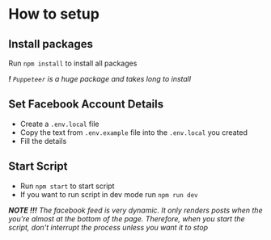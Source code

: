 # How to setup

## Install packages

Run `npm install` to install all packages

_**!** `Puppeteer` is a huge package and takes long to install_

## Set Facebook Account Details

- Create a `.env.local` file
- Copy the text from `.env.example` file into the `.env.local` you created
- Fill the details

## Start Script

- Run `npm start` to start script
- If you want to run script in dev mode run `npm run dev`

_**NOTE !!!** The facebook feed is very dynamic. It only renders posts when the you're almost at the bottom of the page. Therefore, when you start the script, don't interrupt the process unless you want it to stop_
